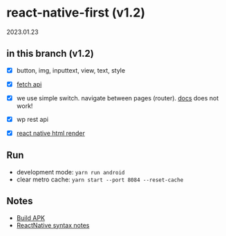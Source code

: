 # react-native-first (v1.2)
2023.01.23 



## in this branch (v1.2)

* [x] button, img, inputtext, view, text, style
* [x] [fetch api](https://reactnative.dev/docs/network)
* [x] we use simple switch. navigate between pages (router). [docs](https://reactnative.dev/docs/navigation) does not work!
* [x] wp rest api
* [x] [react native html render](https://meliorence.github.io/react-native-render-html/)


## Run
 
* development mode: `yarn run android`
* clear metro cache: `yarn start --port 8084 --reset-cache`



## Notes

* [Build APK](README/1.md)
* [ReactNative syntax notes](README/2.md)


 
